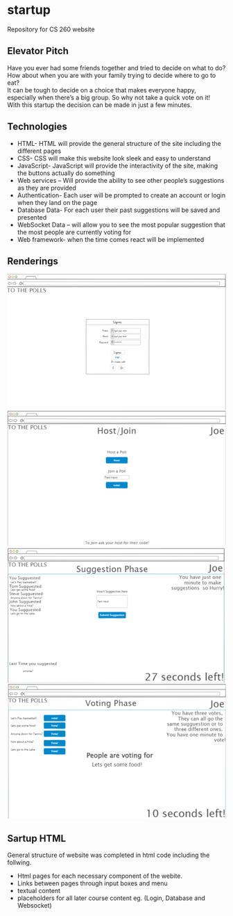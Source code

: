 # startup
Repository for CS 260 website
## Elevator Pitch
Have you ever had some friends together and tried to decide on what to do?
<br>
How about when you are with your family trying to decide where to go to eat?
<br>
It can be tough to decide on a choice that makes everyone happy,
<br>
especially when there’s a big group. So why not take a quick vote on it!
<br>
With this startup the decision can be made in just a few minutes.

## Technologies
- HTML- HTML will provide the general structure of the site including the different pages
- CSS- CSS will make this website look sleek and easy to understand
- JavaScript- JavaScript will provide the interactivity of the site, making the buttons actually do something 
- Web services – Will provide the ability to see other people’s suggestions as they are provided
- Authentication- Each user will be prompted to create an account or login when they land on the page
- Database Data- For each user their past suggestions will be saved and presented
- WebSocket Data – will allow you to see the most popular suggestion that the most people are currently voting for
- Web framework- when the time comes react will be implemented
## Renderings
![Alt text](image.png)
![Alt text](image-1.png)
![Alt text](image-2.png)
![Alt text](image-3.png)

## Sartup HTML
General structure of website was completed in html code including the follwing.

- Html pages for each necessary component of the webite.
- Links between pages through input boxes and menu
- textual content
- placeholders for all later course content eg. (Login, Database and Websocket)